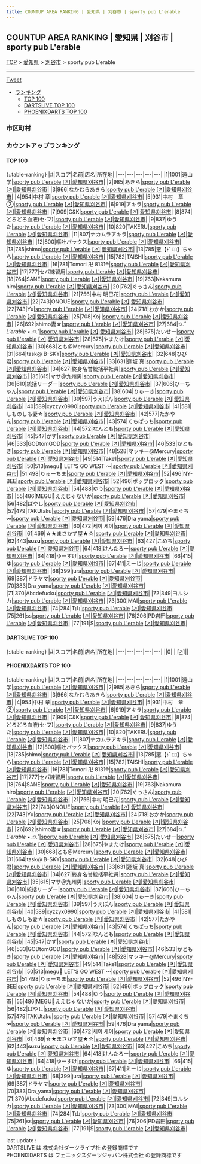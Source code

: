 ```yaml
---
title: COUNTUP AREA RANKING | 愛知県 | 刈谷市 | sporty pub L'erable
---
```

## COUNTUP AREA RANKING | 愛知県 | 刈谷市 | sporty pub L'erable

[TOP](/darts/rank/) > [愛知県](/darts/rank/愛知県/) > [刈谷市](/darts/rank/愛知県/刈谷市/) > sporty pub L'erable

___

<a href="https://twitter.com/share?ref_src=twsrc%5Etfw" data-text="COUNTUP AREA RANKING | 愛知県刈谷市sporty pub L'erable" class="twitter-share-button" data-hashtags="DARTSLIVE,PHOENIXDARTS,darts,ダーツ" data-show-count="false">Tweet</a>

* [ランキング](#カウントアップランキング)
    * [TOP 100](#top-100)
    * [DARTSLIVE TOP 100](#dartslive-top-100)
    * [PHOENIXDARTS TOP 100](#phoenixdarts-top-100)

### 市区町村

<ul>

</ul>

### カウントアップランキング

#### TOP 100



{:.table-ranking}
|#|スコア|名前|店名|所在地|
|---|---|---|---|---|
|1|1001|<span class="rank-name-pd">遠山 学</span>|<a href="/darts/rank/shops/74147.html">sporty pub L'erable</a> <a href="https://vs.phoenixdarts.com/jp/shop/shopDetailInfo/s_74147?s_seq=74147">[↗]</a>|<a href="/darts/rank/愛知県/刈谷市">愛知県刈谷市</a>|
|2|985|<span class="rank-name-pd">あきら</span>|<a href="/darts/rank/shops/74147.html">sporty pub L'erable</a> <a href="https://vs.phoenixdarts.com/jp/shop/shopDetailInfo/s_74147?s_seq=74147">[↗]</a>|<a href="/darts/rank/愛知県/刈谷市">愛知県刈谷市</a>|
|3|966|<span class="rank-name-pd">なかむらあきら</span>|<a href="/darts/rank/shops/74147.html">sporty pub L'erable</a> <a href="https://vs.phoenixdarts.com/jp/shop/shopDetailInfo/s_74147?s_seq=74147">[↗]</a>|<a href="/darts/rank/愛知県/刈谷市">愛知県刈谷市</a>|
|4|954|<span class="rank-name-pd"><span class="pro-icon-pd"></span>中村 章</span>|<a href="/darts/rank/shops/74147.html">sporty pub L'erable</a> <a href="https://vs.phoenixdarts.com/jp/shop/shopDetailInfo/s_74147?s_seq=74147">[↗]</a>|<a href="/darts/rank/愛知県/刈谷市">愛知県刈谷市</a>|
|5|931|<span class="rank-name-pd">中村　章②</span>|<a href="/darts/rank/shops/74147.html">sporty pub L'erable</a> <a href="https://vs.phoenixdarts.com/jp/shop/shopDetailInfo/s_74147?s_seq=74147">[↗]</a>|<a href="/darts/rank/愛知県/刈谷市">愛知県刈谷市</a>|
|6|919|<span class="rank-name-pd">アキラ</span>|<a href="/darts/rank/shops/74147.html">sporty pub L'erable</a> <a href="https://vs.phoenixdarts.com/jp/shop/shopDetailInfo/s_74147?s_seq=74147">[↗]</a>|<a href="/darts/rank/愛知県/刈谷市">愛知県刈谷市</a>|
|7|909|<span class="rank-name-pd">C&amp;K</span>|<a href="/darts/rank/shops/74147.html">sporty pub L'erable</a> <a href="https://vs.phoenixdarts.com/jp/shop/shopDetailInfo/s_74147?s_seq=74147">[↗]</a>|<a href="/darts/rank/愛知県/刈谷市">愛知県刈谷市</a>|
|8|874|<span class="rank-name-pd">どろどろ血液(セ·フ)</span>|<a href="/darts/rank/shops/74147.html">sporty pub L'erable</a> <a href="https://vs.phoenixdarts.com/jp/shop/shopDetailInfo/s_74147?s_seq=74147">[↗]</a>|<a href="/darts/rank/愛知県/刈谷市">愛知県刈谷市</a>|
|9|837|<span class="rank-name-pd">ゆうた</span>|<a href="/darts/rank/shops/74147.html">sporty pub L'erable</a> <a href="https://vs.phoenixdarts.com/jp/shop/shopDetailInfo/s_74147?s_seq=74147">[↗]</a>|<a href="/darts/rank/愛知県/刈谷市">愛知県刈谷市</a>|
|10|820|<span class="rank-name-pd">TAKERU</span>|<a href="/darts/rank/shops/74147.html">sporty pub L'erable</a> <a href="https://vs.phoenixdarts.com/jp/shop/shopDetailInfo/s_74147?s_seq=74147">[↗]</a>|<a href="/darts/rank/愛知県/刈谷市">愛知県刈谷市</a>|
|11|807|<span class="rank-name-pd">ナカムラアキラ</span>|<a href="/darts/rank/shops/74147.html">sporty pub L'erable</a> <a href="https://vs.phoenixdarts.com/jp/shop/shopDetailInfo/s_74147?s_seq=74147">[↗]</a>|<a href="/darts/rank/愛知県/刈谷市">愛知県刈谷市</a>|
|12|800|<span class="rank-name-pd">嘔吐バックス</span>|<a href="/darts/rank/shops/74147.html">sporty pub L'erable</a> <a href="https://vs.phoenixdarts.com/jp/shop/shopDetailInfo/s_74147?s_seq=74147">[↗]</a>|<a href="/darts/rank/愛知県/刈谷市">愛知県刈谷市</a>|
|13|785|<span class="rank-name-pd">shimo</span>|<a href="/darts/rank/shops/74147.html">sporty pub L'erable</a> <a href="https://vs.phoenixdarts.com/jp/shop/shopDetailInfo/s_74147?s_seq=74147">[↗]</a>|<a href="/darts/rank/愛知県/刈谷市">愛知県刈谷市</a>|
|13|785|<span class="rank-name-pd">悪【ﾄﾞｴﾛ】ちゃら</span>|<a href="/darts/rank/shops/74147.html">sporty pub L'erable</a> <a href="https://vs.phoenixdarts.com/jp/shop/shopDetailInfo/s_74147?s_seq=74147">[↗]</a>|<a href="/darts/rank/愛知県/刈谷市">愛知県刈谷市</a>|
|15|782|<span class="rank-name-pd">TAISHI</span>|<a href="/darts/rank/shops/74147.html">sporty pub L'erable</a> <a href="https://vs.phoenixdarts.com/jp/shop/shopDetailInfo/s_74147?s_seq=74147">[↗]</a>|<a href="/darts/rank/愛知県/刈谷市">愛知県刈谷市</a>|
|16|781|<span class="rank-name-pd">Tomori 卍 8131®</span>|<a href="/darts/rank/shops/74147.html">sporty pub L'erable</a> <a href="https://vs.phoenixdarts.com/jp/shop/shopDetailInfo/s_74147?s_seq=74147">[↗]</a>|<a href="/darts/rank/愛知県/刈谷市">愛知県刈谷市</a>|
|17|777|<span class="rank-name-pd">セパ練習用</span>|<a href="/darts/rank/shops/74147.html">sporty pub L'erable</a> <a href="https://vs.phoenixdarts.com/jp/shop/shopDetailInfo/s_74147?s_seq=74147">[↗]</a>|<a href="/darts/rank/愛知県/刈谷市">愛知県刈谷市</a>|
|18|764|<span class="rank-name-pd">SANE</span>|<a href="/darts/rank/shops/74147.html">sporty pub L'erable</a> <a href="https://vs.phoenixdarts.com/jp/shop/shopDetailInfo/s_74147?s_seq=74147">[↗]</a>|<a href="/darts/rank/愛知県/刈谷市">愛知県刈谷市</a>|
|19|763|<span class="rank-name-pd">Nakamura hiro</span>|<a href="/darts/rank/shops/74147.html">sporty pub L'erable</a> <a href="https://vs.phoenixdarts.com/jp/shop/shopDetailInfo/s_74147?s_seq=74147">[↗]</a>|<a href="/darts/rank/愛知県/刈谷市">愛知県刈谷市</a>|
|20|762|<span class="rank-name-pd">ぐっさん</span>|<a href="/darts/rank/shops/74147.html">sporty pub L'erable</a> <a href="https://vs.phoenixdarts.com/jp/shop/shopDetailInfo/s_74147?s_seq=74147">[↗]</a>|<a href="/darts/rank/愛知県/刈谷市">愛知県刈谷市</a>|
|21|756|<span class="rank-name-pd"><span class="pro-icon-pd"></span>中村 明巳花</span>|<a href="/darts/rank/shops/74147.html">sporty pub L'erable</a> <a href="https://vs.phoenixdarts.com/jp/shop/shopDetailInfo/s_74147?s_seq=74147">[↗]</a>|<a href="/darts/rank/愛知県/刈谷市">愛知県刈谷市</a>|
|22|743|<span class="rank-name-pd">ONOUE</span>|<a href="/darts/rank/shops/74147.html">sporty pub L'erable</a> <a href="https://vs.phoenixdarts.com/jp/shop/shopDetailInfo/s_74147?s_seq=74147">[↗]</a>|<a href="/darts/rank/愛知県/刈谷市">愛知県刈谷市</a>|
|22|743|<span class="rank-name-pd">Yu</span>|<a href="/darts/rank/shops/74147.html">sporty pub L'erable</a> <a href="https://vs.phoenixdarts.com/jp/shop/shopDetailInfo/s_74147?s_seq=74147">[↗]</a>|<a href="/darts/rank/愛知県/刈谷市">愛知県刈谷市</a>|
|24|718|<span class="rank-name-pd">おかか</span>|<a href="/darts/rank/shops/74147.html">sporty pub L'erable</a> <a href="https://vs.phoenixdarts.com/jp/shop/shopDetailInfo/s_74147?s_seq=74147">[↗]</a>|<a href="/darts/rank/愛知県/刈谷市">愛知県刈谷市</a>|
|25|708|<span class="rank-name-pd">Koji</span>|<a href="/darts/rank/shops/74147.html">sporty pub L'erable</a> <a href="https://vs.phoenixdarts.com/jp/shop/shopDetailInfo/s_74147?s_seq=74147">[↗]</a>|<a href="/darts/rank/愛知県/刈谷市">愛知県刈谷市</a>|
|26|692|<span class="rank-name-pd">shimo妻☆</span>|<a href="/darts/rank/shops/74147.html">sporty pub L'erable</a> <a href="https://vs.phoenixdarts.com/jp/shop/shopDetailInfo/s_74147?s_seq=74147">[↗]</a>|<a href="/darts/rank/愛知県/刈谷市">愛知県刈谷市</a>|
|27|684|<span class="rank-name-pd">✩.*˚ L&#x27;erable •.✩.*˚</span>|<a href="/darts/rank/shops/74147.html">sporty pub L'erable</a> <a href="https://vs.phoenixdarts.com/jp/shop/shopDetailInfo/s_74147?s_seq=74147">[↗]</a>|<a href="/darts/rank/愛知県/刈谷市">愛知県刈谷市</a>|
|28|675|<span class="rank-name-pd">たいせー</span>|<a href="/darts/rank/shops/74147.html">sporty pub L'erable</a> <a href="https://vs.phoenixdarts.com/jp/shop/shopDetailInfo/s_74147?s_seq=74147">[↗]</a>|<a href="/darts/rank/愛知県/刈谷市">愛知県刈谷市</a>|
|28|675|<span class="rank-name-pd">やまたけ</span>|<a href="/darts/rank/shops/74147.html">sporty pub L'erable</a> <a href="https://vs.phoenixdarts.com/jp/shop/shopDetailInfo/s_74147?s_seq=74147">[↗]</a>|<a href="/darts/rank/愛知県/刈谷市">愛知県刈谷市</a>|
|30|668|<span class="rank-name-pd">とも＠Mercury</span>|<a href="/darts/rank/shops/74147.html">sporty pub L'erable</a> <a href="https://vs.phoenixdarts.com/jp/shop/shopDetailInfo/s_74147?s_seq=74147">[↗]</a>|<a href="/darts/rank/愛知県/刈谷市">愛知県刈谷市</a>|
|31|664|<span class="rank-name-pd">task@ B-SKY</span>|<a href="/darts/rank/shops/74147.html">sporty pub L'erable</a> <a href="https://vs.phoenixdarts.com/jp/shop/shopDetailInfo/s_74147?s_seq=74147">[↗]</a>|<a href="/darts/rank/愛知県/刈谷市">愛知県刈谷市</a>|
|32|648|<span class="rank-name-pd">ひび君</span>|<a href="/darts/rank/shops/74147.html">sporty pub L'erable</a> <a href="https://vs.phoenixdarts.com/jp/shop/shopDetailInfo/s_74147?s_seq=74147">[↗]</a>|<a href="/darts/rank/愛知県/刈谷市">愛知県刈谷市</a>|
|33|631|<span class="rank-name-pd">逢坂 真</span>|<a href="/darts/rank/shops/74147.html">sporty pub L'erable</a> <a href="https://vs.phoenixdarts.com/jp/shop/shopDetailInfo/s_74147?s_seq=74147">[↗]</a>|<a href="/darts/rank/愛知県/刈谷市">愛知県刈谷市</a>|
|34|627|<span class="rank-name-pd">終身名誉統括平社員</span>|<a href="/darts/rank/shops/74147.html">sporty pub L'erable</a> <a href="https://vs.phoenixdarts.com/jp/shop/shopDetailInfo/s_74147?s_seq=74147">[↗]</a>|<a href="/darts/rank/愛知県/刈谷市">愛知県刈谷市</a>|
|35|615|<span class="rank-name-pd">マサ＠九州男</span>|<a href="/darts/rank/shops/74147.html">sporty pub L'erable</a> <a href="https://vs.phoenixdarts.com/jp/shop/shopDetailInfo/s_74147?s_seq=74147">[↗]</a>|<a href="/darts/rank/愛知県/刈谷市">愛知県刈谷市</a>|
|36|610|<span class="rank-name-pd">統括リーダー</span>|<a href="/darts/rank/shops/74147.html">sporty pub L'erable</a> <a href="https://vs.phoenixdarts.com/jp/shop/shopDetailInfo/s_74147?s_seq=74147">[↗]</a>|<a href="/darts/rank/愛知県/刈谷市">愛知県刈谷市</a>|
|37|606|<span class="rank-name-pd">ひーちゃん</span>|<a href="/darts/rank/shops/74147.html">sporty pub L'erable</a> <a href="https://vs.phoenixdarts.com/jp/shop/shopDetailInfo/s_74147?s_seq=74147">[↗]</a>|<a href="/darts/rank/愛知県/刈谷市">愛知県刈谷市</a>|
|38|604|<span class="rank-name-pd">りゅーき</span>|<a href="/darts/rank/shops/74147.html">sporty pub L'erable</a> <a href="https://vs.phoenixdarts.com/jp/shop/shopDetailInfo/s_74147?s_seq=74147">[↗]</a>|<a href="/darts/rank/愛知県/刈谷市">愛知県刈谷市</a>|
|39|597|<span class="rank-name-pd">うえぽん</span>|<a href="/darts/rank/shops/74147.html">sporty pub L'erable</a> <a href="https://vs.phoenixdarts.com/jp/shop/shopDetailInfo/s_74147?s_seq=74147">[↗]</a>|<a href="/darts/rank/愛知県/刈谷市">愛知県刈谷市</a>|
|40|589|<span class="rank-name-pd">xyzzyx0990</span>|<a href="/darts/rank/shops/74147.html">sporty pub L'erable</a> <a href="https://vs.phoenixdarts.com/jp/shop/shopDetailInfo/s_74147?s_seq=74147">[↗]</a>|<a href="/darts/rank/愛知県/刈谷市">愛知県刈谷市</a>|
|41|581|<span class="rank-name-pd">しものしも妻☆</span>|<a href="/darts/rank/shops/74147.html">sporty pub L'erable</a> <a href="https://vs.phoenixdarts.com/jp/shop/shopDetailInfo/s_74147?s_seq=74147">[↗]</a>|<a href="/darts/rank/愛知県/刈谷市">愛知県刈谷市</a>|
|42|577|<span class="rank-name-pd">たかやん</span>|<a href="/darts/rank/shops/74147.html">sporty pub L'erable</a> <a href="https://vs.phoenixdarts.com/jp/shop/shopDetailInfo/s_74147?s_seq=74147">[↗]</a>|<a href="/darts/rank/愛知県/刈谷市">愛知県刈谷市</a>|
|43|574|<span class="rank-name-pd">くちぱっち</span>|<a href="/darts/rank/shops/74147.html">sporty pub L'erable</a> <a href="https://vs.phoenixdarts.com/jp/shop/shopDetailInfo/s_74147?s_seq=74147">[↗]</a>|<a href="/darts/rank/愛知県/刈谷市">愛知県刈谷市</a>|
|44|572|<span class="rank-name-pd">なんとも</span>|<a href="/darts/rank/shops/74147.html">sporty pub L'erable</a> <a href="https://vs.phoenixdarts.com/jp/shop/shopDetailInfo/s_74147?s_seq=74147">[↗]</a>|<a href="/darts/rank/愛知県/刈谷市">愛知県刈谷市</a>|
|45|547|<span class="rank-name-pd">かず</span>|<a href="/darts/rank/shops/74147.html">sporty pub L'erable</a> <a href="https://vs.phoenixdarts.com/jp/shop/shopDetailInfo/s_74147?s_seq=74147">[↗]</a>|<a href="/darts/rank/愛知県/刈谷市">愛知県刈谷市</a>|
|46|533|<span class="rank-name-pd">GODtomGOD</span>|<a href="/darts/rank/shops/74147.html">sporty pub L'erable</a> <a href="https://vs.phoenixdarts.com/jp/shop/shopDetailInfo/s_74147?s_seq=74147">[↗]</a>|<a href="/darts/rank/愛知県/刈谷市">愛知県刈谷市</a>|
|46|533|<span class="rank-name-pd">かともき</span>|<a href="/darts/rank/shops/74147.html">sporty pub L'erable</a> <a href="https://vs.phoenixdarts.com/jp/shop/shopDetailInfo/s_74147?s_seq=74147">[↗]</a>|<a href="/darts/rank/愛知県/刈谷市">愛知県刈谷市</a>|
|48|528|<span class="rank-name-pd">マッキー@Mercury</span>|<a href="/darts/rank/shops/74147.html">sporty pub L'erable</a> <a href="https://vs.phoenixdarts.com/jp/shop/shopDetailInfo/s_74147?s_seq=74147">[↗]</a>|<a href="/darts/rank/愛知県/刈谷市">愛知県刈谷市</a>|
|49|514|<span class="rank-name-pd">Take1</span>|<a href="/darts/rank/shops/74147.html">sporty pub L'erable</a> <a href="https://vs.phoenixdarts.com/jp/shop/shopDetailInfo/s_74147?s_seq=74147">[↗]</a>|<a href="/darts/rank/愛知県/刈谷市">愛知県刈谷市</a>|
|50|513|<span class="rank-name-pd">megu💜 LET&#x27;S GO WEST ～</span>|<a href="/darts/rank/shops/74147.html">sporty pub L'erable</a> <a href="https://vs.phoenixdarts.com/jp/shop/shopDetailInfo/s_74147?s_seq=74147">[↗]</a>|<a href="/darts/rank/愛知県/刈谷市">愛知県刈谷市</a>|
|51|498|<span class="rank-name-pd">りゅーちま</span>|<a href="/darts/rank/shops/74147.html">sporty pub L'erable</a> <a href="https://vs.phoenixdarts.com/jp/shop/shopDetailInfo/s_74147?s_seq=74147">[↗]</a>|<a href="/darts/rank/愛知県/刈谷市">愛知県刈谷市</a>|
|52|496|<span class="rank-name-pd">NY-BEE</span>|<a href="/darts/rank/shops/74147.html">sporty pub L'erable</a> <a href="https://vs.phoenixdarts.com/jp/shop/shopDetailInfo/s_74147?s_seq=74147">[↗]</a>|<a href="/darts/rank/愛知県/刈谷市">愛知県刈谷市</a>|
|52|496|<span class="rank-name-pd">ポップロック</span>|<a href="/darts/rank/shops/74147.html">sporty pub L'erable</a> <a href="https://vs.phoenixdarts.com/jp/shop/shopDetailInfo/s_74147?s_seq=74147">[↗]</a>|<a href="/darts/rank/愛知県/刈谷市">愛知県刈谷市</a>|
|54|488|<span class="rank-name-pd">ゆう</span>|<a href="/darts/rank/shops/74147.html">sporty pub L'erable</a> <a href="https://vs.phoenixdarts.com/jp/shop/shopDetailInfo/s_74147?s_seq=74147">[↗]</a>|<a href="/darts/rank/愛知県/刈谷市">愛知県刈谷市</a>|
|55|486|<span class="rank-name-pd">MEGU🌈ええじゃないか</span>|<a href="/darts/rank/shops/74147.html">sporty pub L'erable</a> <a href="https://vs.phoenixdarts.com/jp/shop/shopDetailInfo/s_74147?s_seq=74147">[↗]</a>|<a href="/darts/rank/愛知県/刈谷市">愛知県刈谷市</a>|
|56|482|<span class="rank-name-pd">ばやし</span>|<a href="/darts/rank/shops/74147.html">sporty pub L'erable</a> <a href="https://vs.phoenixdarts.com/jp/shop/shopDetailInfo/s_74147?s_seq=74147">[↗]</a>|<a href="/darts/rank/愛知県/刈谷市">愛知県刈谷市</a>|
|57|479|<span class="rank-name-pd">TAKUtaku</span>|<a href="/darts/rank/shops/74147.html">sporty pub L'erable</a> <a href="https://vs.phoenixdarts.com/jp/shop/shopDetailInfo/s_74147?s_seq=74147">[↗]</a>|<a href="/darts/rank/愛知県/刈谷市">愛知県刈谷市</a>|
|57|479|<span class="rank-name-pd">やまぐち∞</span>|<a href="/darts/rank/shops/74147.html">sporty pub L'erable</a> <a href="https://vs.phoenixdarts.com/jp/shop/shopDetailInfo/s_74147?s_seq=74147">[↗]</a>|<a href="/darts/rank/愛知県/刈谷市">愛知県刈谷市</a>|
|59|476|<span class="rank-name-pd">Dra yama</span>|<a href="/darts/rank/shops/74147.html">sporty pub L'erable</a> <a href="https://vs.phoenixdarts.com/jp/shop/shopDetailInfo/s_74147?s_seq=74147">[↗]</a>|<a href="/darts/rank/愛知県/刈谷市">愛知県刈谷市</a>|
|60|472|<span class="rank-name-pd">세이 세이</span>|<a href="/darts/rank/shops/74147.html">sporty pub L'erable</a> <a href="https://vs.phoenixdarts.com/jp/shop/shopDetailInfo/s_74147?s_seq=74147">[↗]</a>|<a href="/darts/rank/愛知県/刈谷市">愛知県刈谷市</a>|
|61|469|<span class="rank-name-pd">☆★まさかず屋★☆</span>|<a href="/darts/rank/shops/74147.html">sporty pub L'erable</a> <a href="https://vs.phoenixdarts.com/jp/shop/shopDetailInfo/s_74147?s_seq=74147">[↗]</a>|<a href="/darts/rank/愛知県/刈谷市">愛知県刈谷市</a>|
|62|443|<span class="rank-name-pd">__suzu__</span>|<a href="/darts/rank/shops/74147.html">sporty pub L'erable</a> <a href="https://vs.phoenixdarts.com/jp/shop/shopDetailInfo/s_74147?s_seq=74147">[↗]</a>|<a href="/darts/rank/愛知県/刈谷市">愛知県刈谷市</a>|
|63|427|<span class="rank-name-pd">こめち</span>|<a href="/darts/rank/shops/74147.html">sporty pub L'erable</a> <a href="https://vs.phoenixdarts.com/jp/shop/shopDetailInfo/s_74147?s_seq=74147">[↗]</a>|<a href="/darts/rank/愛知県/刈谷市">愛知県刈谷市</a>|
|64|418|<span class="rank-name-pd">けんたろー</span>|<a href="/darts/rank/shops/74147.html">sporty pub L'erable</a> <a href="https://vs.phoenixdarts.com/jp/shop/shopDetailInfo/s_74147?s_seq=74147">[↗]</a>|<a href="/darts/rank/愛知県/刈谷市">愛知県刈谷市</a>|
|64|418|<span class="rank-name-pd">ゆーすけ</span>|<a href="/darts/rank/shops/74147.html">sporty pub L'erable</a> <a href="https://vs.phoenixdarts.com/jp/shop/shopDetailInfo/s_74147?s_seq=74147">[↗]</a>|<a href="/darts/rank/愛知県/刈谷市">愛知県刈谷市</a>|
|66|415|<span class="rank-name-pd">ゆ</span>|<a href="/darts/rank/shops/74147.html">sporty pub L'erable</a> <a href="https://vs.phoenixdarts.com/jp/shop/shopDetailInfo/s_74147?s_seq=74147">[↗]</a>|<a href="/darts/rank/愛知県/刈谷市">愛知県刈谷市</a>|
|67|411|<span class="rank-name-pd">えーじ</span>|<a href="/darts/rank/shops/74147.html">sporty pub L'erable</a> <a href="https://vs.phoenixdarts.com/jp/shop/shopDetailInfo/s_74147?s_seq=74147">[↗]</a>|<a href="/darts/rank/愛知県/刈谷市">愛知県刈谷市</a>|
|68|399|<span class="rank-name-pd">jura</span>|<a href="/darts/rank/shops/74147.html">sporty pub L'erable</a> <a href="https://vs.phoenixdarts.com/jp/shop/shopDetailInfo/s_74147?s_seq=74147">[↗]</a>|<a href="/darts/rank/愛知県/刈谷市">愛知県刈谷市</a>|
|69|387|<span class="rank-name-pd">ドラヤマ</span>|<a href="/darts/rank/shops/74147.html">sporty pub L'erable</a> <a href="https://vs.phoenixdarts.com/jp/shop/shopDetailInfo/s_74147?s_seq=74147">[↗]</a>|<a href="/darts/rank/愛知県/刈谷市">愛知県刈谷市</a>|
|70|383|<span class="rank-name-pd">Dra_yama</span>|<a href="/darts/rank/shops/74147.html">sporty pub L'erable</a> <a href="https://vs.phoenixdarts.com/jp/shop/shopDetailInfo/s_74147?s_seq=74147">[↗]</a>|<a href="/darts/rank/愛知県/刈谷市">愛知県刈谷市</a>|
|71|370|<span class="rank-name-pd">Abcdefucku</span>|<a href="/darts/rank/shops/74147.html">sporty pub L'erable</a> <a href="https://vs.phoenixdarts.com/jp/shop/shopDetailInfo/s_74147?s_seq=74147">[↗]</a>|<a href="/darts/rank/愛知県/刈谷市">愛知県刈谷市</a>|
|72|349|<span class="rank-name-pd">ヨルシカ</span>|<a href="/darts/rank/shops/74147.html">sporty pub L'erable</a> <a href="https://vs.phoenixdarts.com/jp/shop/shopDetailInfo/s_74147?s_seq=74147">[↗]</a>|<a href="/darts/rank/愛知県/刈谷市">愛知県刈谷市</a>|
|73|300|<span class="rank-name-pd">MAI</span>|<a href="/darts/rank/shops/74147.html">sporty pub L'erable</a> <a href="https://vs.phoenixdarts.com/jp/shop/shopDetailInfo/s_74147?s_seq=74147">[↗]</a>|<a href="/darts/rank/愛知県/刈谷市">愛知県刈谷市</a>|
|74|284|<span class="rank-name-pd">T山</span>|<a href="/darts/rank/shops/74147.html">sporty pub L'erable</a> <a href="https://vs.phoenixdarts.com/jp/shop/shopDetailInfo/s_74147?s_seq=74147">[↗]</a>|<a href="/darts/rank/愛知県/刈谷市">愛知県刈谷市</a>|
|75|261|<span class="rank-name-pd">ss</span>|<a href="/darts/rank/shops/74147.html">sporty pub L'erable</a> <a href="https://vs.phoenixdarts.com/jp/shop/shopDetailInfo/s_74147?s_seq=74147">[↗]</a>|<a href="/darts/rank/愛知県/刈谷市">愛知県刈谷市</a>|
|76|206|<span class="rank-name-pd">PD岩田</span>|<a href="/darts/rank/shops/74147.html">sporty pub L'erable</a> <a href="https://vs.phoenixdarts.com/jp/shop/shopDetailInfo/s_74147?s_seq=74147">[↗]</a>|<a href="/darts/rank/愛知県/刈谷市">愛知県刈谷市</a>|
|77|191|<span class="rank-name-pd">S</span>|<a href="/darts/rank/shops/74147.html">sporty pub L'erable</a> <a href="https://vs.phoenixdarts.com/jp/shop/shopDetailInfo/s_74147?s_seq=74147">[↗]</a>|<a href="/darts/rank/愛知県/刈谷市">愛知県刈谷市</a>|


#### DARTSLIVE TOP 100



{:.table-ranking}
|#|スコア|名前|店名|所在地|
|---|---|---|---|---|
||0|<span class="rank-name-dl"> </span>|<a href="/darts/rank/shops/.html"></a> <a href="">[↗]</a>|<a href="/darts/rank//"></a>|


#### PHOENIXDARTS TOP 100



{:.table-ranking}
|#|スコア|名前|店名|所在地|
|---|---|---|---|---|
|1|1001|<span class="rank-name-pd">遠山 学</span>|<a href="/darts/rank/shops/74147.html">sporty pub L'erable</a> <a href="https://vs.phoenixdarts.com/jp/shop/shopDetailInfo/s_74147?s_seq=74147">[↗]</a>|<a href="/darts/rank/愛知県/刈谷市">愛知県刈谷市</a>|
|2|985|<span class="rank-name-pd">あきら</span>|<a href="/darts/rank/shops/74147.html">sporty pub L'erable</a> <a href="https://vs.phoenixdarts.com/jp/shop/shopDetailInfo/s_74147?s_seq=74147">[↗]</a>|<a href="/darts/rank/愛知県/刈谷市">愛知県刈谷市</a>|
|3|966|<span class="rank-name-pd">なかむらあきら</span>|<a href="/darts/rank/shops/74147.html">sporty pub L'erable</a> <a href="https://vs.phoenixdarts.com/jp/shop/shopDetailInfo/s_74147?s_seq=74147">[↗]</a>|<a href="/darts/rank/愛知県/刈谷市">愛知県刈谷市</a>|
|4|954|<span class="rank-name-pd"><span class="pro-icon-pd"></span>中村 章</span>|<a href="/darts/rank/shops/74147.html">sporty pub L'erable</a> <a href="https://vs.phoenixdarts.com/jp/shop/shopDetailInfo/s_74147?s_seq=74147">[↗]</a>|<a href="/darts/rank/愛知県/刈谷市">愛知県刈谷市</a>|
|5|931|<span class="rank-name-pd">中村　章②</span>|<a href="/darts/rank/shops/74147.html">sporty pub L'erable</a> <a href="https://vs.phoenixdarts.com/jp/shop/shopDetailInfo/s_74147?s_seq=74147">[↗]</a>|<a href="/darts/rank/愛知県/刈谷市">愛知県刈谷市</a>|
|6|919|<span class="rank-name-pd">アキラ</span>|<a href="/darts/rank/shops/74147.html">sporty pub L'erable</a> <a href="https://vs.phoenixdarts.com/jp/shop/shopDetailInfo/s_74147?s_seq=74147">[↗]</a>|<a href="/darts/rank/愛知県/刈谷市">愛知県刈谷市</a>|
|7|909|<span class="rank-name-pd">C&amp;K</span>|<a href="/darts/rank/shops/74147.html">sporty pub L'erable</a> <a href="https://vs.phoenixdarts.com/jp/shop/shopDetailInfo/s_74147?s_seq=74147">[↗]</a>|<a href="/darts/rank/愛知県/刈谷市">愛知県刈谷市</a>|
|8|874|<span class="rank-name-pd">どろどろ血液(セ·フ)</span>|<a href="/darts/rank/shops/74147.html">sporty pub L'erable</a> <a href="https://vs.phoenixdarts.com/jp/shop/shopDetailInfo/s_74147?s_seq=74147">[↗]</a>|<a href="/darts/rank/愛知県/刈谷市">愛知県刈谷市</a>|
|9|837|<span class="rank-name-pd">ゆうた</span>|<a href="/darts/rank/shops/74147.html">sporty pub L'erable</a> <a href="https://vs.phoenixdarts.com/jp/shop/shopDetailInfo/s_74147?s_seq=74147">[↗]</a>|<a href="/darts/rank/愛知県/刈谷市">愛知県刈谷市</a>|
|10|820|<span class="rank-name-pd">TAKERU</span>|<a href="/darts/rank/shops/74147.html">sporty pub L'erable</a> <a href="https://vs.phoenixdarts.com/jp/shop/shopDetailInfo/s_74147?s_seq=74147">[↗]</a>|<a href="/darts/rank/愛知県/刈谷市">愛知県刈谷市</a>|
|11|807|<span class="rank-name-pd">ナカムラアキラ</span>|<a href="/darts/rank/shops/74147.html">sporty pub L'erable</a> <a href="https://vs.phoenixdarts.com/jp/shop/shopDetailInfo/s_74147?s_seq=74147">[↗]</a>|<a href="/darts/rank/愛知県/刈谷市">愛知県刈谷市</a>|
|12|800|<span class="rank-name-pd">嘔吐バックス</span>|<a href="/darts/rank/shops/74147.html">sporty pub L'erable</a> <a href="https://vs.phoenixdarts.com/jp/shop/shopDetailInfo/s_74147?s_seq=74147">[↗]</a>|<a href="/darts/rank/愛知県/刈谷市">愛知県刈谷市</a>|
|13|785|<span class="rank-name-pd">shimo</span>|<a href="/darts/rank/shops/74147.html">sporty pub L'erable</a> <a href="https://vs.phoenixdarts.com/jp/shop/shopDetailInfo/s_74147?s_seq=74147">[↗]</a>|<a href="/darts/rank/愛知県/刈谷市">愛知県刈谷市</a>|
|13|785|<span class="rank-name-pd">悪【ﾄﾞｴﾛ】ちゃら</span>|<a href="/darts/rank/shops/74147.html">sporty pub L'erable</a> <a href="https://vs.phoenixdarts.com/jp/shop/shopDetailInfo/s_74147?s_seq=74147">[↗]</a>|<a href="/darts/rank/愛知県/刈谷市">愛知県刈谷市</a>|
|15|782|<span class="rank-name-pd">TAISHI</span>|<a href="/darts/rank/shops/74147.html">sporty pub L'erable</a> <a href="https://vs.phoenixdarts.com/jp/shop/shopDetailInfo/s_74147?s_seq=74147">[↗]</a>|<a href="/darts/rank/愛知県/刈谷市">愛知県刈谷市</a>|
|16|781|<span class="rank-name-pd">Tomori 卍 8131®</span>|<a href="/darts/rank/shops/74147.html">sporty pub L'erable</a> <a href="https://vs.phoenixdarts.com/jp/shop/shopDetailInfo/s_74147?s_seq=74147">[↗]</a>|<a href="/darts/rank/愛知県/刈谷市">愛知県刈谷市</a>|
|17|777|<span class="rank-name-pd">セパ練習用</span>|<a href="/darts/rank/shops/74147.html">sporty pub L'erable</a> <a href="https://vs.phoenixdarts.com/jp/shop/shopDetailInfo/s_74147?s_seq=74147">[↗]</a>|<a href="/darts/rank/愛知県/刈谷市">愛知県刈谷市</a>|
|18|764|<span class="rank-name-pd">SANE</span>|<a href="/darts/rank/shops/74147.html">sporty pub L'erable</a> <a href="https://vs.phoenixdarts.com/jp/shop/shopDetailInfo/s_74147?s_seq=74147">[↗]</a>|<a href="/darts/rank/愛知県/刈谷市">愛知県刈谷市</a>|
|19|763|<span class="rank-name-pd">Nakamura hiro</span>|<a href="/darts/rank/shops/74147.html">sporty pub L'erable</a> <a href="https://vs.phoenixdarts.com/jp/shop/shopDetailInfo/s_74147?s_seq=74147">[↗]</a>|<a href="/darts/rank/愛知県/刈谷市">愛知県刈谷市</a>|
|20|762|<span class="rank-name-pd">ぐっさん</span>|<a href="/darts/rank/shops/74147.html">sporty pub L'erable</a> <a href="https://vs.phoenixdarts.com/jp/shop/shopDetailInfo/s_74147?s_seq=74147">[↗]</a>|<a href="/darts/rank/愛知県/刈谷市">愛知県刈谷市</a>|
|21|756|<span class="rank-name-pd"><span class="pro-icon-pd"></span>中村 明巳花</span>|<a href="/darts/rank/shops/74147.html">sporty pub L'erable</a> <a href="https://vs.phoenixdarts.com/jp/shop/shopDetailInfo/s_74147?s_seq=74147">[↗]</a>|<a href="/darts/rank/愛知県/刈谷市">愛知県刈谷市</a>|
|22|743|<span class="rank-name-pd">ONOUE</span>|<a href="/darts/rank/shops/74147.html">sporty pub L'erable</a> <a href="https://vs.phoenixdarts.com/jp/shop/shopDetailInfo/s_74147?s_seq=74147">[↗]</a>|<a href="/darts/rank/愛知県/刈谷市">愛知県刈谷市</a>|
|22|743|<span class="rank-name-pd">Yu</span>|<a href="/darts/rank/shops/74147.html">sporty pub L'erable</a> <a href="https://vs.phoenixdarts.com/jp/shop/shopDetailInfo/s_74147?s_seq=74147">[↗]</a>|<a href="/darts/rank/愛知県/刈谷市">愛知県刈谷市</a>|
|24|718|<span class="rank-name-pd">おかか</span>|<a href="/darts/rank/shops/74147.html">sporty pub L'erable</a> <a href="https://vs.phoenixdarts.com/jp/shop/shopDetailInfo/s_74147?s_seq=74147">[↗]</a>|<a href="/darts/rank/愛知県/刈谷市">愛知県刈谷市</a>|
|25|708|<span class="rank-name-pd">Koji</span>|<a href="/darts/rank/shops/74147.html">sporty pub L'erable</a> <a href="https://vs.phoenixdarts.com/jp/shop/shopDetailInfo/s_74147?s_seq=74147">[↗]</a>|<a href="/darts/rank/愛知県/刈谷市">愛知県刈谷市</a>|
|26|692|<span class="rank-name-pd">shimo妻☆</span>|<a href="/darts/rank/shops/74147.html">sporty pub L'erable</a> <a href="https://vs.phoenixdarts.com/jp/shop/shopDetailInfo/s_74147?s_seq=74147">[↗]</a>|<a href="/darts/rank/愛知県/刈谷市">愛知県刈谷市</a>|
|27|684|<span class="rank-name-pd">✩.*˚ L&#x27;erable •.✩.*˚</span>|<a href="/darts/rank/shops/74147.html">sporty pub L'erable</a> <a href="https://vs.phoenixdarts.com/jp/shop/shopDetailInfo/s_74147?s_seq=74147">[↗]</a>|<a href="/darts/rank/愛知県/刈谷市">愛知県刈谷市</a>|
|28|675|<span class="rank-name-pd">たいせー</span>|<a href="/darts/rank/shops/74147.html">sporty pub L'erable</a> <a href="https://vs.phoenixdarts.com/jp/shop/shopDetailInfo/s_74147?s_seq=74147">[↗]</a>|<a href="/darts/rank/愛知県/刈谷市">愛知県刈谷市</a>|
|28|675|<span class="rank-name-pd">やまたけ</span>|<a href="/darts/rank/shops/74147.html">sporty pub L'erable</a> <a href="https://vs.phoenixdarts.com/jp/shop/shopDetailInfo/s_74147?s_seq=74147">[↗]</a>|<a href="/darts/rank/愛知県/刈谷市">愛知県刈谷市</a>|
|30|668|<span class="rank-name-pd">とも＠Mercury</span>|<a href="/darts/rank/shops/74147.html">sporty pub L'erable</a> <a href="https://vs.phoenixdarts.com/jp/shop/shopDetailInfo/s_74147?s_seq=74147">[↗]</a>|<a href="/darts/rank/愛知県/刈谷市">愛知県刈谷市</a>|
|31|664|<span class="rank-name-pd">task@ B-SKY</span>|<a href="/darts/rank/shops/74147.html">sporty pub L'erable</a> <a href="https://vs.phoenixdarts.com/jp/shop/shopDetailInfo/s_74147?s_seq=74147">[↗]</a>|<a href="/darts/rank/愛知県/刈谷市">愛知県刈谷市</a>|
|32|648|<span class="rank-name-pd">ひび君</span>|<a href="/darts/rank/shops/74147.html">sporty pub L'erable</a> <a href="https://vs.phoenixdarts.com/jp/shop/shopDetailInfo/s_74147?s_seq=74147">[↗]</a>|<a href="/darts/rank/愛知県/刈谷市">愛知県刈谷市</a>|
|33|631|<span class="rank-name-pd">逢坂 真</span>|<a href="/darts/rank/shops/74147.html">sporty pub L'erable</a> <a href="https://vs.phoenixdarts.com/jp/shop/shopDetailInfo/s_74147?s_seq=74147">[↗]</a>|<a href="/darts/rank/愛知県/刈谷市">愛知県刈谷市</a>|
|34|627|<span class="rank-name-pd">終身名誉統括平社員</span>|<a href="/darts/rank/shops/74147.html">sporty pub L'erable</a> <a href="https://vs.phoenixdarts.com/jp/shop/shopDetailInfo/s_74147?s_seq=74147">[↗]</a>|<a href="/darts/rank/愛知県/刈谷市">愛知県刈谷市</a>|
|35|615|<span class="rank-name-pd">マサ＠九州男</span>|<a href="/darts/rank/shops/74147.html">sporty pub L'erable</a> <a href="https://vs.phoenixdarts.com/jp/shop/shopDetailInfo/s_74147?s_seq=74147">[↗]</a>|<a href="/darts/rank/愛知県/刈谷市">愛知県刈谷市</a>|
|36|610|<span class="rank-name-pd">統括リーダー</span>|<a href="/darts/rank/shops/74147.html">sporty pub L'erable</a> <a href="https://vs.phoenixdarts.com/jp/shop/shopDetailInfo/s_74147?s_seq=74147">[↗]</a>|<a href="/darts/rank/愛知県/刈谷市">愛知県刈谷市</a>|
|37|606|<span class="rank-name-pd">ひーちゃん</span>|<a href="/darts/rank/shops/74147.html">sporty pub L'erable</a> <a href="https://vs.phoenixdarts.com/jp/shop/shopDetailInfo/s_74147?s_seq=74147">[↗]</a>|<a href="/darts/rank/愛知県/刈谷市">愛知県刈谷市</a>|
|38|604|<span class="rank-name-pd">りゅーき</span>|<a href="/darts/rank/shops/74147.html">sporty pub L'erable</a> <a href="https://vs.phoenixdarts.com/jp/shop/shopDetailInfo/s_74147?s_seq=74147">[↗]</a>|<a href="/darts/rank/愛知県/刈谷市">愛知県刈谷市</a>|
|39|597|<span class="rank-name-pd">うえぽん</span>|<a href="/darts/rank/shops/74147.html">sporty pub L'erable</a> <a href="https://vs.phoenixdarts.com/jp/shop/shopDetailInfo/s_74147?s_seq=74147">[↗]</a>|<a href="/darts/rank/愛知県/刈谷市">愛知県刈谷市</a>|
|40|589|<span class="rank-name-pd">xyzzyx0990</span>|<a href="/darts/rank/shops/74147.html">sporty pub L'erable</a> <a href="https://vs.phoenixdarts.com/jp/shop/shopDetailInfo/s_74147?s_seq=74147">[↗]</a>|<a href="/darts/rank/愛知県/刈谷市">愛知県刈谷市</a>|
|41|581|<span class="rank-name-pd">しものしも妻☆</span>|<a href="/darts/rank/shops/74147.html">sporty pub L'erable</a> <a href="https://vs.phoenixdarts.com/jp/shop/shopDetailInfo/s_74147?s_seq=74147">[↗]</a>|<a href="/darts/rank/愛知県/刈谷市">愛知県刈谷市</a>|
|42|577|<span class="rank-name-pd">たかやん</span>|<a href="/darts/rank/shops/74147.html">sporty pub L'erable</a> <a href="https://vs.phoenixdarts.com/jp/shop/shopDetailInfo/s_74147?s_seq=74147">[↗]</a>|<a href="/darts/rank/愛知県/刈谷市">愛知県刈谷市</a>|
|43|574|<span class="rank-name-pd">くちぱっち</span>|<a href="/darts/rank/shops/74147.html">sporty pub L'erable</a> <a href="https://vs.phoenixdarts.com/jp/shop/shopDetailInfo/s_74147?s_seq=74147">[↗]</a>|<a href="/darts/rank/愛知県/刈谷市">愛知県刈谷市</a>|
|44|572|<span class="rank-name-pd">なんとも</span>|<a href="/darts/rank/shops/74147.html">sporty pub L'erable</a> <a href="https://vs.phoenixdarts.com/jp/shop/shopDetailInfo/s_74147?s_seq=74147">[↗]</a>|<a href="/darts/rank/愛知県/刈谷市">愛知県刈谷市</a>|
|45|547|<span class="rank-name-pd">かず</span>|<a href="/darts/rank/shops/74147.html">sporty pub L'erable</a> <a href="https://vs.phoenixdarts.com/jp/shop/shopDetailInfo/s_74147?s_seq=74147">[↗]</a>|<a href="/darts/rank/愛知県/刈谷市">愛知県刈谷市</a>|
|46|533|<span class="rank-name-pd">GODtomGOD</span>|<a href="/darts/rank/shops/74147.html">sporty pub L'erable</a> <a href="https://vs.phoenixdarts.com/jp/shop/shopDetailInfo/s_74147?s_seq=74147">[↗]</a>|<a href="/darts/rank/愛知県/刈谷市">愛知県刈谷市</a>|
|46|533|<span class="rank-name-pd">かともき</span>|<a href="/darts/rank/shops/74147.html">sporty pub L'erable</a> <a href="https://vs.phoenixdarts.com/jp/shop/shopDetailInfo/s_74147?s_seq=74147">[↗]</a>|<a href="/darts/rank/愛知県/刈谷市">愛知県刈谷市</a>|
|48|528|<span class="rank-name-pd">マッキー@Mercury</span>|<a href="/darts/rank/shops/74147.html">sporty pub L'erable</a> <a href="https://vs.phoenixdarts.com/jp/shop/shopDetailInfo/s_74147?s_seq=74147">[↗]</a>|<a href="/darts/rank/愛知県/刈谷市">愛知県刈谷市</a>|
|49|514|<span class="rank-name-pd">Take1</span>|<a href="/darts/rank/shops/74147.html">sporty pub L'erable</a> <a href="https://vs.phoenixdarts.com/jp/shop/shopDetailInfo/s_74147?s_seq=74147">[↗]</a>|<a href="/darts/rank/愛知県/刈谷市">愛知県刈谷市</a>|
|50|513|<span class="rank-name-pd">megu💜 LET&#x27;S GO WEST ～</span>|<a href="/darts/rank/shops/74147.html">sporty pub L'erable</a> <a href="https://vs.phoenixdarts.com/jp/shop/shopDetailInfo/s_74147?s_seq=74147">[↗]</a>|<a href="/darts/rank/愛知県/刈谷市">愛知県刈谷市</a>|
|51|498|<span class="rank-name-pd">りゅーちま</span>|<a href="/darts/rank/shops/74147.html">sporty pub L'erable</a> <a href="https://vs.phoenixdarts.com/jp/shop/shopDetailInfo/s_74147?s_seq=74147">[↗]</a>|<a href="/darts/rank/愛知県/刈谷市">愛知県刈谷市</a>|
|52|496|<span class="rank-name-pd">NY-BEE</span>|<a href="/darts/rank/shops/74147.html">sporty pub L'erable</a> <a href="https://vs.phoenixdarts.com/jp/shop/shopDetailInfo/s_74147?s_seq=74147">[↗]</a>|<a href="/darts/rank/愛知県/刈谷市">愛知県刈谷市</a>|
|52|496|<span class="rank-name-pd">ポップロック</span>|<a href="/darts/rank/shops/74147.html">sporty pub L'erable</a> <a href="https://vs.phoenixdarts.com/jp/shop/shopDetailInfo/s_74147?s_seq=74147">[↗]</a>|<a href="/darts/rank/愛知県/刈谷市">愛知県刈谷市</a>|
|54|488|<span class="rank-name-pd">ゆう</span>|<a href="/darts/rank/shops/74147.html">sporty pub L'erable</a> <a href="https://vs.phoenixdarts.com/jp/shop/shopDetailInfo/s_74147?s_seq=74147">[↗]</a>|<a href="/darts/rank/愛知県/刈谷市">愛知県刈谷市</a>|
|55|486|<span class="rank-name-pd">MEGU🌈ええじゃないか</span>|<a href="/darts/rank/shops/74147.html">sporty pub L'erable</a> <a href="https://vs.phoenixdarts.com/jp/shop/shopDetailInfo/s_74147?s_seq=74147">[↗]</a>|<a href="/darts/rank/愛知県/刈谷市">愛知県刈谷市</a>|
|56|482|<span class="rank-name-pd">ばやし</span>|<a href="/darts/rank/shops/74147.html">sporty pub L'erable</a> <a href="https://vs.phoenixdarts.com/jp/shop/shopDetailInfo/s_74147?s_seq=74147">[↗]</a>|<a href="/darts/rank/愛知県/刈谷市">愛知県刈谷市</a>|
|57|479|<span class="rank-name-pd">TAKUtaku</span>|<a href="/darts/rank/shops/74147.html">sporty pub L'erable</a> <a href="https://vs.phoenixdarts.com/jp/shop/shopDetailInfo/s_74147?s_seq=74147">[↗]</a>|<a href="/darts/rank/愛知県/刈谷市">愛知県刈谷市</a>|
|57|479|<span class="rank-name-pd">やまぐち∞</span>|<a href="/darts/rank/shops/74147.html">sporty pub L'erable</a> <a href="https://vs.phoenixdarts.com/jp/shop/shopDetailInfo/s_74147?s_seq=74147">[↗]</a>|<a href="/darts/rank/愛知県/刈谷市">愛知県刈谷市</a>|
|59|476|<span class="rank-name-pd">Dra yama</span>|<a href="/darts/rank/shops/74147.html">sporty pub L'erable</a> <a href="https://vs.phoenixdarts.com/jp/shop/shopDetailInfo/s_74147?s_seq=74147">[↗]</a>|<a href="/darts/rank/愛知県/刈谷市">愛知県刈谷市</a>|
|60|472|<span class="rank-name-pd">세이 세이</span>|<a href="/darts/rank/shops/74147.html">sporty pub L'erable</a> <a href="https://vs.phoenixdarts.com/jp/shop/shopDetailInfo/s_74147?s_seq=74147">[↗]</a>|<a href="/darts/rank/愛知県/刈谷市">愛知県刈谷市</a>|
|61|469|<span class="rank-name-pd">☆★まさかず屋★☆</span>|<a href="/darts/rank/shops/74147.html">sporty pub L'erable</a> <a href="https://vs.phoenixdarts.com/jp/shop/shopDetailInfo/s_74147?s_seq=74147">[↗]</a>|<a href="/darts/rank/愛知県/刈谷市">愛知県刈谷市</a>|
|62|443|<span class="rank-name-pd">__suzu__</span>|<a href="/darts/rank/shops/74147.html">sporty pub L'erable</a> <a href="https://vs.phoenixdarts.com/jp/shop/shopDetailInfo/s_74147?s_seq=74147">[↗]</a>|<a href="/darts/rank/愛知県/刈谷市">愛知県刈谷市</a>|
|63|427|<span class="rank-name-pd">こめち</span>|<a href="/darts/rank/shops/74147.html">sporty pub L'erable</a> <a href="https://vs.phoenixdarts.com/jp/shop/shopDetailInfo/s_74147?s_seq=74147">[↗]</a>|<a href="/darts/rank/愛知県/刈谷市">愛知県刈谷市</a>|
|64|418|<span class="rank-name-pd">けんたろー</span>|<a href="/darts/rank/shops/74147.html">sporty pub L'erable</a> <a href="https://vs.phoenixdarts.com/jp/shop/shopDetailInfo/s_74147?s_seq=74147">[↗]</a>|<a href="/darts/rank/愛知県/刈谷市">愛知県刈谷市</a>|
|64|418|<span class="rank-name-pd">ゆーすけ</span>|<a href="/darts/rank/shops/74147.html">sporty pub L'erable</a> <a href="https://vs.phoenixdarts.com/jp/shop/shopDetailInfo/s_74147?s_seq=74147">[↗]</a>|<a href="/darts/rank/愛知県/刈谷市">愛知県刈谷市</a>|
|66|415|<span class="rank-name-pd">ゆ</span>|<a href="/darts/rank/shops/74147.html">sporty pub L'erable</a> <a href="https://vs.phoenixdarts.com/jp/shop/shopDetailInfo/s_74147?s_seq=74147">[↗]</a>|<a href="/darts/rank/愛知県/刈谷市">愛知県刈谷市</a>|
|67|411|<span class="rank-name-pd">えーじ</span>|<a href="/darts/rank/shops/74147.html">sporty pub L'erable</a> <a href="https://vs.phoenixdarts.com/jp/shop/shopDetailInfo/s_74147?s_seq=74147">[↗]</a>|<a href="/darts/rank/愛知県/刈谷市">愛知県刈谷市</a>|
|68|399|<span class="rank-name-pd">jura</span>|<a href="/darts/rank/shops/74147.html">sporty pub L'erable</a> <a href="https://vs.phoenixdarts.com/jp/shop/shopDetailInfo/s_74147?s_seq=74147">[↗]</a>|<a href="/darts/rank/愛知県/刈谷市">愛知県刈谷市</a>|
|69|387|<span class="rank-name-pd">ドラヤマ</span>|<a href="/darts/rank/shops/74147.html">sporty pub L'erable</a> <a href="https://vs.phoenixdarts.com/jp/shop/shopDetailInfo/s_74147?s_seq=74147">[↗]</a>|<a href="/darts/rank/愛知県/刈谷市">愛知県刈谷市</a>|
|70|383|<span class="rank-name-pd">Dra_yama</span>|<a href="/darts/rank/shops/74147.html">sporty pub L'erable</a> <a href="https://vs.phoenixdarts.com/jp/shop/shopDetailInfo/s_74147?s_seq=74147">[↗]</a>|<a href="/darts/rank/愛知県/刈谷市">愛知県刈谷市</a>|
|71|370|<span class="rank-name-pd">Abcdefucku</span>|<a href="/darts/rank/shops/74147.html">sporty pub L'erable</a> <a href="https://vs.phoenixdarts.com/jp/shop/shopDetailInfo/s_74147?s_seq=74147">[↗]</a>|<a href="/darts/rank/愛知県/刈谷市">愛知県刈谷市</a>|
|72|349|<span class="rank-name-pd">ヨルシカ</span>|<a href="/darts/rank/shops/74147.html">sporty pub L'erable</a> <a href="https://vs.phoenixdarts.com/jp/shop/shopDetailInfo/s_74147?s_seq=74147">[↗]</a>|<a href="/darts/rank/愛知県/刈谷市">愛知県刈谷市</a>|
|73|300|<span class="rank-name-pd">MAI</span>|<a href="/darts/rank/shops/74147.html">sporty pub L'erable</a> <a href="https://vs.phoenixdarts.com/jp/shop/shopDetailInfo/s_74147?s_seq=74147">[↗]</a>|<a href="/darts/rank/愛知県/刈谷市">愛知県刈谷市</a>|
|74|284|<span class="rank-name-pd">T山</span>|<a href="/darts/rank/shops/74147.html">sporty pub L'erable</a> <a href="https://vs.phoenixdarts.com/jp/shop/shopDetailInfo/s_74147?s_seq=74147">[↗]</a>|<a href="/darts/rank/愛知県/刈谷市">愛知県刈谷市</a>|
|75|261|<span class="rank-name-pd">ss</span>|<a href="/darts/rank/shops/74147.html">sporty pub L'erable</a> <a href="https://vs.phoenixdarts.com/jp/shop/shopDetailInfo/s_74147?s_seq=74147">[↗]</a>|<a href="/darts/rank/愛知県/刈谷市">愛知県刈谷市</a>|
|76|206|<span class="rank-name-pd">PD岩田</span>|<a href="/darts/rank/shops/74147.html">sporty pub L'erable</a> <a href="https://vs.phoenixdarts.com/jp/shop/shopDetailInfo/s_74147?s_seq=74147">[↗]</a>|<a href="/darts/rank/愛知県/刈谷市">愛知県刈谷市</a>|
|77|191|<span class="rank-name-pd">S</span>|<a href="/darts/rank/shops/74147.html">sporty pub L'erable</a> <a href="https://vs.phoenixdarts.com/jp/shop/shopDetailInfo/s_74147?s_seq=74147">[↗]</a>|<a href="/darts/rank/愛知県/刈谷市">愛知県刈谷市</a>|


<div class="footer border-top border-gray-light mt-5 pt-3 text-right text-gray">
    last update : <span style="font-weight: italic" id="foot_last_modified"></span><br />
    DARTSLIVE は 株式会社ダーツライブ社 の登録商標です<br />
    PHOENIXDARTS は フェニックスダーツジャパン株式会社 の登録商標です<br />
</div>

<script src="https://cdnjs.cloudflare.com/ajax/libs/jquery.tablesorter/2.31.3/js/jquery.tablesorter.min.js" integrity="sha512-qzgd5cYSZcosqpzpn7zF2ZId8f/8CHmFKZ8j7mU4OUXTNRd5g+ZHBPsgKEwoqxCtdQvExE5LprwwPAgoicguNg==" crossorigin="anonymous" referrerpolicy="no-referrer"></script>
<link rel="stylesheet" href="https://cdnjs.cloudflare.com/ajax/libs/jquery.tablesorter/2.31.3/css/theme.default.min.css" integrity="sha512-wghhOJkjQX0Lh3NSWvNKeZ0ZpNn+SPVXX1Qyc9OCaogADktxrBiBdKGDoqVUOyhStvMBmJQ8ZdMHiR3wuEq8+w==" crossorigin="anonymous" referrerpolicy="no-referrer" />
<script>
$(function() {
    $(".table-ranking").tablesorter({sortList:[[0, 0]]});
    $("#foot_last_modified").text(formatDate(new Date(document.lastModified), 'yyyy-MM-dd HH:mm:ss'));
});
</script>

<script async src="https://platform.twitter.com/widgets.js" charset="utf-8"></script>
